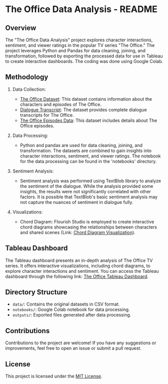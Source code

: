 # The Office Data Analysis - README

## Overview
The "The Office Data Analysis" project explores character interactions, sentiment, and viewer ratings in the popular TV series "The Office." The project leverages Python and Pandas for data cleaning, joining, and transformation, followed by exporting the processed data for use in Tableau to create interactive dashboards. The coding was done using Google Colab.

## Methodology
1. Data Collection:
   - [The Office Dataset](https://www.kaggle.com/datasets/nehaprabhavalkar/the-office-dataset): This dataset contains information about the characters and episodes of The Office.
   - [Dialogue Transcript](https://www.kaggle.com/datasets/nasirkhalid24/the-office-us-complete-dialoguetranscript): The dataset provides complete dialogue transcripts for The Office.
   - [The Office Episodes Data](https://www.kaggle.com/datasets/bcruise/the-office-episodes-data): This dataset includes details about The Office episodes.

2. Data Processing:
   - Python and pandas are used for data cleaning, joining, and transformation. The datasets are combined to gain insights into character interactions, sentiment, and viewer ratings. The notebook for the data processing can be found in the 'notebooks' directory.

3. Sentiment Analysis:
   - Sentiment analysis was performed using TextBlob library to analyze the sentiment of the dialogue. While the analysis provided some insights, the results were not significantly correlated with other factors. It is possible that TextBlob's basic sentiment analysis may not capture the nuances of sentiment in dialogue fully.

4. Visualizations:
   - Chord Diagram: Flourish Studio is employed to create interactive chord diagrams showcasing the relationships between characters and shared scenes (Link: [Chord Diagram Visualization](https://flourish.studio/)).

## Tableau Dashboard
The Tableau dashboard presents an in-depth analysis of The Office TV series. It offers interactive visualizations, including chord diagrams, to explore character interactions and sentiment. You can access the Tableau dashboard through the following link: [The Office Tableau Dashboard](https://public.tableau.com/app/profile/mikolaj.kasprzyk/viz/TheOfficeDataAnalysis_16905887501520/Home).

## Directory Structure
- `data/`: Contains the original datasets in CSV format.
- `notebooks/`: Google Colab notebook for data processing.
- `outputs/`: Exported files generated after data processing.

## Contributions
Contributions to the project are welcome! If you have any suggestions or improvements, feel free to open an issue or submit a pull request.

## License
This project is licensed under the [MIT License](LICENSE).

